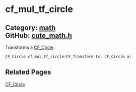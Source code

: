 # cf_mul_tf_circle

Category: [math](https://github.com/RandyGaul/cute_framework/blob/master/docs/api_reference?id=math)  
GitHub: [cute_math.h](https://github.com/RandyGaul/cute_framework/blob/master/include/cute_math.h)  
---

Transforms a [CF_Circle](https://github.com/RandyGaul/cute_framework/blob/master/docs/math/cf_circle.md).

```cpp
CF_Circle cf_mul_tf_circle(CF_Transform tx, CF_Circle a)
```

## Related Pages

[CF_Circle](https://github.com/RandyGaul/cute_framework/blob/master/docs/math/cf_circle.md)  
